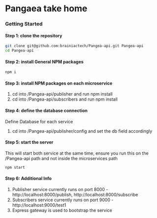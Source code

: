 # Pangaea take home


### Getting Started

#### Step 1: clone the repository

```bash
git clone git@github.com:brainiactech/Pangea-api.git Pangea-api
cd Pangea-api
```

#### Step 2: install General NPM packages

```bash
npm i
```

#### Step 3: install NPM packages on each microservice

1. cd into /Pangea-api/publisher and run npm install
2. cd into /Pangea-api/subscribers and run npm install


#### Step 4: define the database connection

Define Database for each service
  1. cd into /Pangea-api/publisher/config and set the db field accordingly


#### Step 5: start the server

This will start both service at the same time, ensure you run this on the /Pangea-api path and not inside the microservices path

```bash
npm start
```

#### Step 6: Additional Info

1. Publisher service currently runs on port 8000 - http://localhost:8000/publish, http://localhost:8000/subscribe
2. Subscribers service currently runs on port 9000 - http://localhost:9000/test1
3. Express gateway is used to bootstrap the service

